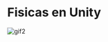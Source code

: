 # Fisicas en Unity

![gif2](https://user-images.githubusercontent.com/5501167/67526533-e9460a00-f6ac-11e9-80e4-9d25aaf8fad6.gif)

